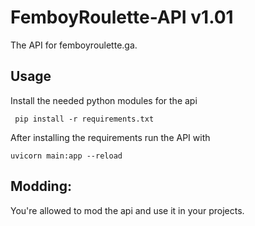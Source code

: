 # FemboyRoulette-API v1.01
The API for femboyroulette.ga.

## Usage

Install the needed python modules for the api

```
 pip install -r requirements.txt
```

After installing the requirements run the API with

```
uvicorn main:app --reload
```

## Modding:

You're allowed to mod the api and use it in your projects.
